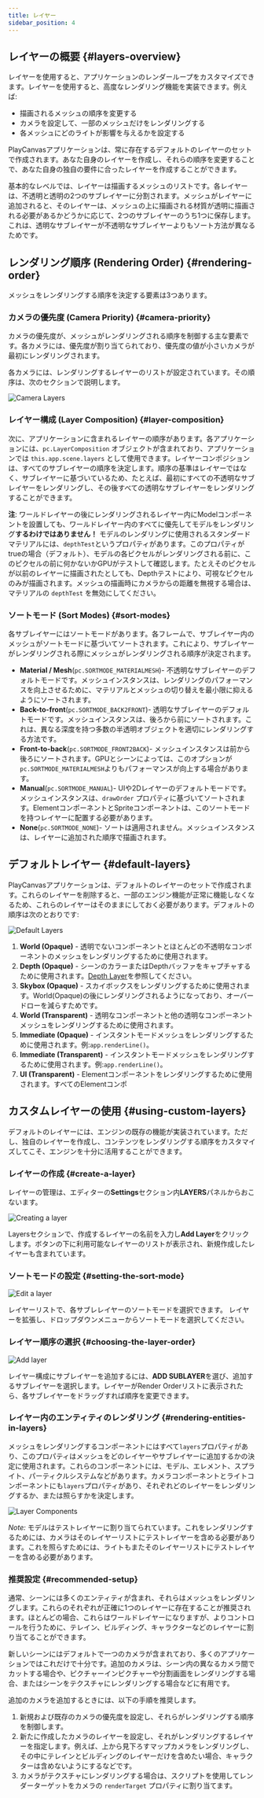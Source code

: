 ```yaml
---
title: レイヤー
sidebar_position: 4
---
```


## レイヤーの概要 {#layers-overview}

レイヤーを使用すると、アプリケーションのレンダーループをカスタマイズできます。レイヤーを使用すると、高度なレンダリング機能を実装できます。例えば:

* 描画されるメッシュの順序を変更する
* カメラを設定して、一部のメッシュだけをレンダリングする
* 各メッシュにどのライトが影響を与えるかを設定する

PlayCanvasアプリケーションは、常に存在するデフォルトのレイヤーのセットで作成されます。あなた自身のレイヤーを作成し、それらの順序を変更することで、あなた自身の独自の要件に合ったレイヤーを作成することができます。

基本的なレベルでは、レイヤーは描画するメッシュのリストです。各レイヤーは、不透明と透明の2つのサブレイヤーに分割されます。メッシュがレイヤーに追加されると、そのレイヤーは、メッシュの上に描画される材質が透明に描画される必要があるかどうかに応じて、2つのサブレイヤーのうち1つに保存します。これは、透明なサブレイヤーが不透明なサブレイヤーよりもソート方法が異なるためです。

## レンダリング順序 (Rendering Order) {#rendering-order}

メッシュをレンダリングする順序を決定する要素は3つあります。

### カメラの優先度 (Camera Priority) {#camera-priority}

カメラの優先度が、メッシュがレンダリングされる順序を制御する主な要素です。各カメラには、優先度が割り当てられており、優先度の値が小さいカメラが最初にレンダリングされます。

各カメラには、レンダリングするレイヤーのリストが設定されています。その順序は、次のセクションで説明します。

![Camera Layers](/img/user-manual/graphics/layers/camera-layers.jpg)

### レイヤー構成 (Layer Composition) {#layer-composition}

次に、アプリケーションに含まれるレイヤーの順序があります。各アプリケーションには、`pc.LayerComposition` オブジェクトが含まれており、アプリケーションでは `this.app.scene.layers` として使用できます。レイヤーコンポジションは、すべてのサブレイヤーの順序を決定します。順序の基準はレイヤーではなく、サブレイヤーに基づいているため、たとえば、最初にすべての不透明なサブレイヤーをレンダリングし、その後すべての透明なサブレイヤーをレンダリングすることができます。

**注**: ワールドレイヤーの後にレンダリングされるレイヤー内にModelコンポーネントを設置しても、ワールドレイヤー内のすべてに優先してモデルをレンダリング**するわけではありません！** モデルのレンダリングに使用されるスタンダードマテリアルには、`depthTest`というプロパティがあります。このプロパティがtrueの場合（デフォルト）、モデルの各ピクセルがレンダリングされる前に、このピクセルの前に何かないかGPUがテストして確認します。たとえそのピクセルが以前のレイヤーに描画されたとしても、Depthテストにより、可視なピクセルのみが描画されます。メッシュの描画時にカメラからの距離を無視する場合は、マテリアルの `depthTest` を無効にしてください。

### ソートモード (Sort Modes) {#sort-modes}

各サブレイヤーにはソートモードがあります。各フレームで、サブレイヤー内のメッシュがソートモードに基づいてソートされます。これにより、サブレイヤーがレンダリングされる際にメッシュがレンダリングされる順序が決定されます。

* **Material / Mesh**(`pc.SORTMODE_MATERIALMESH`)- 不透明なサブレイヤーのデフォルトモードです。メッシュインスタンスは、レンダリングのパフォーマンスを向上させるために、マテリアルとメッシュの切り替えを最小限に抑えるようにソートされます。
* **Back-to-front**(`pc.SORTMODE_BACK2FRONT`)- 透明なサブレイヤーのデフォルトモードです。メッシュインスタンスは、後ろから前にソートされます。これは、異なる深度を持つ多数の半透明オブジェクトを適切にレンダリングする方法です。
* **Front-to-back**(`pc.SORTMODE_FRONT2BACK`)- メッシュインスタンスは前から後ろにソートされます。GPUとシーンによっては、このオプションが`pc.SORTMODE_MATERIALMESH`よりもパフォーマンスが向上する場合があります。
* **Manual**(`pc.SORTMODE_MANUAL`)- UIや2Dレイヤーのデフォルトモードです。メッシュインスタンスは、`drawOrder` プロパティに基づいてソートされます。ElementコンポーネントとSpriteコンポーネントは、このソートモードを持つレイヤーに配置する必要があります。
* **None**(`pc.SORTMODE_NONE`)- ソートは適用されません。メッシュインスタンスは、レイヤーに追加された順序で描画されます。

## デフォルトレイヤー {#default-layers}

PlayCanvasアプリケーションは、デフォルトのレイヤーのセットで作成されます。これらのレイヤーを削除すると、一部のエンジン機能が正常に機能しなくなるため、これらのレイヤーはそのままにしておく必要があります。デフォルトの順序は次のとおりです:

![Default Layers](/img/user-manual/graphics/layers/default-layers.jpg)

1. **World (Opaque)** - 透明でないコンポーネントとほとんどの不透明なコンポーネントのメッシュをレンダリングするために使用されます。
1. **Depth (Opaque)** - シーンのカラーまたはDepthバッファをキャプチャするために使用されます。[Depth Layer][7]を参照してください。
1. **Skybox (Opaque)** - スカイボックスをレンダリングするために使用されます。World(Opaque)の後にレンダリングされるようになっており、オーバードローを減らすためです。
1. **World (Transparent)** - 透明なコンポーネントと他の透明なコンポーネントメッシュをレンダリングするために使用されます。
1. **Immediate (Opaque)** - インスタントモードメッシュをレンダリングするために使用されます。例:`app.renderLine()`。
1. **Immediate (Transparent)** - インスタントモードメッシュをレンダリングするために使用されます。例:`app.renderLine()`。
1. **UI (Transparent)** - Elementコンポーネントをレンダリングするために使用されます。すべてのElementコンポ

## カスタムレイヤーの使用 {#using-custom-layers}

デフォルトのレイヤーには、エンジンの既存の機能が実装されています。ただし、独自のレイヤーを作成し、コンテンツをレンダリングする順序をカスタマイズしてこそ、エンジンを十分に活用することができます。

### レイヤーの作成 {#create-a-layer}

レイヤーの管理は、エディターの**Settings**セクション内**LAYERS**パネルからおこないます。

![Creating a layer](/img/user-manual/graphics/layers/new-layer.jpg)

Layersセクションで、作成するレイヤーの名前を入力し**Add Layer**をクリックします。ボタンの下に利用可能なレイヤーのリストが表示され、新規作成したレイヤーも含まれています。

### ソートモードの設定 {#setting-the-sort-mode}

![Edit a layer](/img/user-manual/graphics/layers/edit-layer.jpg)

レイヤーリストで、各サブレレイヤーのソートモードを選択できます。
レイヤーを拡張し、ドロップダウンメニューからソートモードを選択してください。

### レイヤー順序の選択 {#choosing-the-layer-order}

![Add layer](/img/user-manual/graphics/layers/add-sub-layer.jpg)

レイヤー構成にサブレイヤーを追加するには、**ADD SUBLAYER**を選び、追加するサブレイヤーを選択します。レイヤーがRender Orderリストに表示されたら、各サブレイヤーをドラッグすれば順序を変更できます。

### レイヤー内のエンティティのレンダリング {#rendering-entities-in-layers}

メッシュをレンダリングするコンポーネントにはすべて`layers`プロパティがあり、このプロパティはメッシュをどのレイヤーやサブレイヤーに追加するかの決定に使用されます。これらのコンポーネントには、モデル、エレメント、スプライト、パーティクルシステムなどがあります。カメラコンポーネントとライトコンポーネントにも`layers`プロパティがあり、それぞれどのレイヤーをレンダリングするか、または照らすかを決定します。

![Layer Components](/img/user-manual/graphics/layers/test-layer-components.jpg)

*Note:* モデルはテストレイヤーに割り当てられています。これをレンダリングするためには、カメラはそのレイヤーリストにテストレイヤーを含める必要があります。これを照らすためには、ライトもまたそのレイヤーリストにテストレイヤーを含める必要があります。

### 推奨設定 {#recommended-setup}

通常、シーンには多くのエンティティが含まれ、それらはメッシュをレンダリングします。これらのそれぞれが正確に1つのレイヤーに存在することが推奨されます。ほとんどの場合、これらはワールドレイヤーになりますが、よりコントロールを行うために、テレイン、ビルディング、キャラクターなどのレイヤーに割り当てることができます。 

新しいシーンにはデフォルトで一つのカメラが含まれており、多くのアプリケーションではこれだけで十分です。追加のカメラは、シーン内の異なるカメラ間でカットする場合や、ピクチャーインピクチャーや分割画面をレンダリングする場合、またはシーンをテクスチャにレンダリングする場合などに有用です。 

追加のカメラを追加するときには、以下の手順を推奨します。
1. 新規および既存のカメラの優先度を設定し、それらがレンダリングする順序を制御します。 
2. 新たに作成したカメラのレイヤーを設定し、それがレンダリングするレイヤーを指定します。例えば、上から見下ろすマップカメラをレンダリングし、その中にテレインとビルディングのレイヤーだけを含めたい場合、キャラクターは含めないようにするなどです。 
3. カメラがテクスチャにレンダリングする場合は、スクリプトを使用してレンダーターゲットをカメラの `renderTarget` プロパティに割り当てます。

[7]: /user-manual/graphics/cameras/depth-layer
